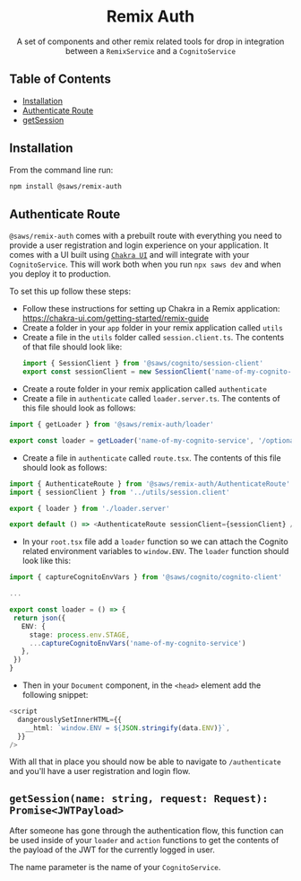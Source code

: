<div align='center'>

# Remix Auth

A set of components and other remix related tools for drop in integration between a `RemixService` and a `CognitoService`

</div>

## Table of Contents
- [Installation](#installation)
- [Authenticate Route](#authenticate-route)
- [getSession](#get-session)

## Installation <a id='installation'>

From the command line run:
```bash
npm install @saws/remix-auth
```

## Authenticate Route

`@saws/remix-auth` comes with a prebuilt route with everything you need to provide a user registration and login experience on your application. It comes with a UI built using [`Chakra UI`](https://chakra-ui.com) and will integrate with your `CognitoService`. This will work both when you run `npx saws dev` and when you deploy it to production.

To set this up follow these steps:
 - Follow these instructions for setting up Chakra in a Remix application: https://chakra-ui.com/getting-started/remix-guide
 - Create a folder in your `app` folder in your remix application called `utils`
 - Create a file in the `utils` folder called `session.client.ts`. The contents of that file should look like:
   ```ts
   import { SessionClient } from '@saws/cognito/session-client'
   export const sessionClient = new SessionClient('name-of-my-cognito-service')
   ```
 - Create a route folder in your remix application called `authenticate`
 - Create a file in `authenticate` called `loader.server.ts`. The contents of this file should look as follows:
 ```ts
 import { getLoader } from '@saws/remix-auth/loader'
 
 export const loader = getLoader('name-of-my-cognito-service', '/optional-redirect-url') // redirect url defaults to /
 ```
 - Create a file in `authenticate` called `route.tsx`. The contents of this file should look as follows:
 ```ts
 import { AuthenticateRoute } from '@saws/remix-auth/AuthenticateRoute'
 import { sessionClient } from '../utils/session.client'

 export { loader } from './loader.server'

 export default () => <AuthenticateRoute sessionClient={sessionClient} />
 ```
 - In your `root.tsx` file add a `loader` function so we can attach the Cognito related environment variables to `window.ENV`. The `loader` function should look like this:
 ```ts
 import { captureCognitoEnvVars } from '@saws/cognito/cognito-client'

 ...

 export const loader = () => {
  return json({
    ENV: {
      stage: process.env.STAGE,
      ...captureCognitoEnvVars('name-of-my-cognito-service')
    },
  })
 }
 ```
 - Then in your `Document` component, in the `<head>` element add the following snippet:
 ```ts
 <script
   dangerouslySetInnerHTML={{
     __html: `window.ENV = ${JSON.stringify(data.ENV)}`,
   }}
 />
 ```

With all that in place you should now be able to navigate to `/authenticate` and you'll have a user registration and login flow.

## `getSession(name: string, request: Request): Promise<JWTPayload>`

After someone has gone through the authentication flow, this function can be used inside of your `loader` and `action` functions to get the contents of the payload of the JWT for the currently logged in user.

The name parameter is the name of your `CognitoService`.